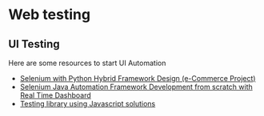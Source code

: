 # Web testing

## UI Testing

Here are some resources to start UI Automation
- [Selenium with Python Hybrid Framework Design (e-Commerce Project)](https://www.youtube.com/playlist?list=PLUDwpEzHYYLt2RzOb-_eafLAP0VSoyJhf)
- [Selenium Java Automation Framework Development from scratch with Real Time Dashboard](https://www.youtube.com/watch?v=ipWx2sIcIeI&list=PL9ok7C7Yn9A_JZFMrhrgEwfqQGiuyvSkB)
- [Testing library using Javascript solutions](https://testing-library.com/)
